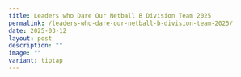 ```yaml
---
title: Leaders who Dare Our Netball B Division Team 2025
permalink: /leaders-who-dare-our-netball-b-division-team-2025/
date: 2025-03-12
layout: post
description: ""
image: ""
variant: tiptap
---
```


